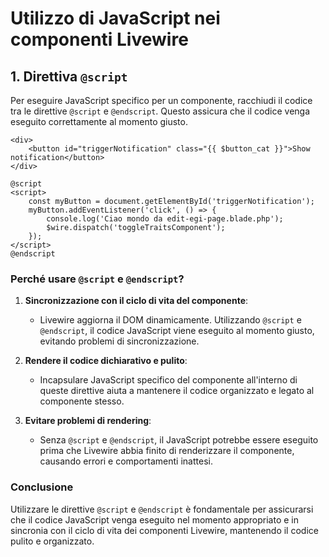 # Utilizzo di JavaScript nei componenti Livewire

## 1. Direttiva `@script`

Per eseguire JavaScript specifico per un componente, racchiudi il codice tra le direttive `@script` e `@endscript`. Questo assicura che il codice venga eseguito correttamente al momento giusto.

```blade
<div>
    <button id="triggerNotification" class="{{ $button_cat }}">Show notification</button>
</div>

@script
<script>
    const myButton = document.getElementById('triggerNotification');
    myButton.addEventListener('click', () => {
        console.log('Ciao mondo da edit-egi-page.blade.php');
        $wire.dispatch('toggleTraitsComponent');
    });
</script>
@endscript
```

### Perché usare `@script` e `@endscript`?

1. **Sincronizzazione con il ciclo di vita del componente**:
   - Livewire aggiorna il DOM dinamicamente. Utilizzando `@script` e `@endscript`, il codice JavaScript viene eseguito al momento giusto, evitando problemi di sincronizzazione.
   
2. **Rendere il codice dichiarativo e pulito**:
   - Incapsulare JavaScript specifico del componente all'interno di queste direttive aiuta a mantenere il codice organizzato e legato al componente stesso.

3. **Evitare problemi di rendering**:
   - Senza `@script` e `@endscript`, il JavaScript potrebbe essere eseguito prima che Livewire abbia finito di renderizzare il componente, causando errori e comportamenti inattesi.

### Conclusione

Utilizzare le direttive `@script` e `@endscript` è fondamentale per assicurarsi che il codice JavaScript venga eseguito nel momento appropriato e in sincronia con il ciclo di vita dei componenti Livewire, mantenendo il codice pulito e organizzato.